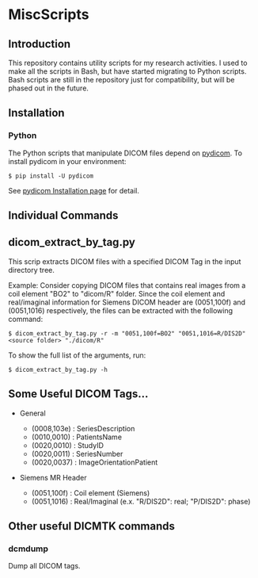 MiscScripts
===========

Introduction
------------
This repository contains utility scripts for my research activities. I used to make all the scripts in Bash, but have started migrating to Python scripts. Bash scripts are still in the repository just for compatibility, but will be phased out in the future.

Installation
------------

### Python
The Python scripts that manipulate DICOM files depend on [pydicom](https://pydicom.github.io/). To install pydicom in your environment:

~~~~
$ pip install -U pydicom
~~~~

See [pydicom Installation page](https://pydicom.github.io/pydicom/stable/getting_started.html#installing) for detail.


Individual Commands
-------------------

## dicom_extract_by_tag.py

This scrip extracts DICOM files with a specified DICOM Tag in the input directory tree.

Example: Consider copying DICOM files that contains real images from a coil element "BO2" to "dicom/R" folder. Since the coil element and real/imaginal information for Siemens DICOM header are (0051,100f) and (0051,1016) respectively, the files can be extracted with the following command:

~~~~
$ dicom_extract_by_tag.py -r -m "0051,100f=BO2" "0051,1016=R/DIS2D" <source folder> "./dicom/R"
~~~~

To show the full list of the arguments, run:

~~~~
$ dicom_extract_by_tag.py -h
~~~~


Some Useful DICOM Tags...
-------------------------

- General
  - (0008,103e) : SeriesDescription
  - (0010,0010) : PatientsName
  - (0020,0010) : StudyID
  - (0020,0011) : SeriesNumber
  - (0020,0037) : ImageOrientationPatient 

- Siemens MR Header
  - (0051,100f) : Coil element (Siemens)
  - (0051,1016) : Real/Imaginal (e.x. "R/DIS2D": real; "P/DIS2D": phase)



Other useful DICMTK commands
----------------------------

### dcmdump
Dump all DICOM tags.
